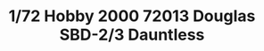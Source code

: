 ---
layout: product
title: "1/72 Hobby 2000 72013 Douglas SBD-2/3 Dauntless"
price: "2700" 
desc: "Maketa"
img_path: "/assets/img/H2K72013.webp"
brand: "N/A"
available: true
special_offer: false
new: true
soon: false
cat: "010000"
subcat: "011900"
subsubcat: "0N/A"
sifra: "H2K72013"
popular: false
spec: false
---